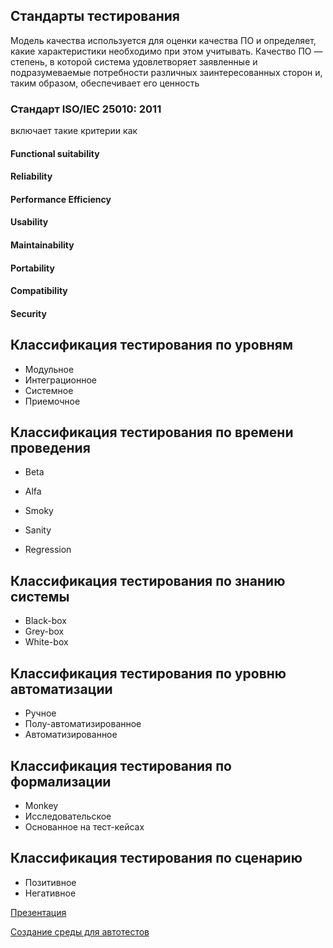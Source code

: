 ## Стандарты тестирования

Модель качества используется для оценки качества ПО и определяет, какие характеристики необходимо при этом учитывать.
Качество ПО — степень, в которой система удовлетворяет заявленные и подразумеваемые потребности различных заинтересованных сторон и, таким образом, обеспечивает его ценность

### Стандарт ISO/IEC 25010: 2011
включает такие критерии как
#### Functional suitability
#### Reliability
#### Performance Efficiency
#### Usability
#### Maintainability
#### Portability
#### Compatibility
#### Security

## Классификация тестирования по уровням

- Модульное
- Интеграционное
- Системное
- Приемочное

## Классификация тестирования по времени проведения

- Beta
- Alfa

- Smoky
- Sanity
- Regression

## Классификация тестирования по знанию системы

- Black-box
- Grey-box
- White-box

## Классификация тестирования по уровню автоматизации

- Ручное
- Полу-автоматизированное
- Автоматизированное

## Классификация тестирования по формализации

- Monkey
- Исследовательское
- Основанное на тест-кейсах

## Классификация тестирования по сценарию

- Позитивное
- Негативное

[Презентация](https://docs.google.com/presentation/d/13V5viqjkGuIiaz5KeOWJwzVpdekxz3AK/edit?usp=drive_link&ouid=100462493827587974016&rtpof=true&sd=true)

[Создание среды для автотестов](https://docs.google.com/presentation/d/1_Mm0UpAkp8JUytLABZluembNxpON95je/edit?usp=drive_link&ouid=100462493827587974016&rtpof=true&sd=true)